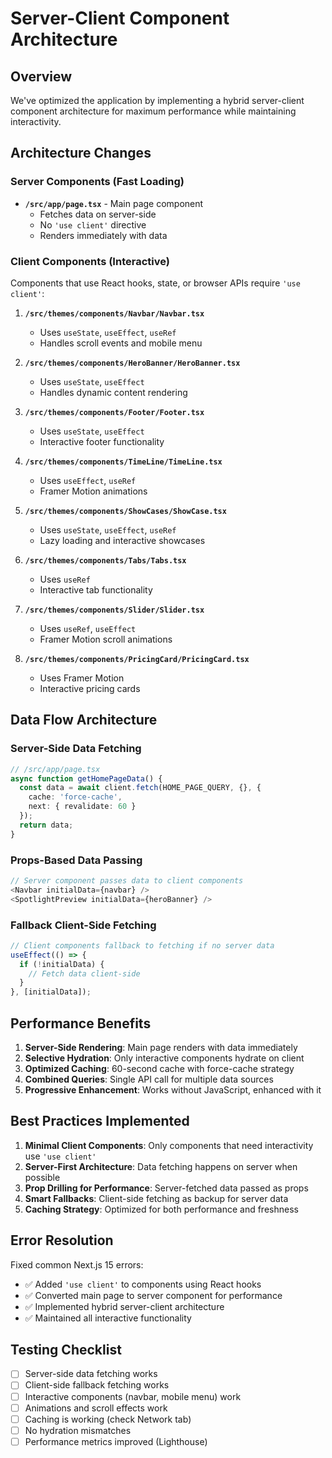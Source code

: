 # Server-Client Component Architecture

## Overview
We've optimized the application by implementing a hybrid server-client component architecture for maximum performance while maintaining interactivity.

## Architecture Changes

### Server Components (Fast Loading)
- **`/src/app/page.tsx`** - Main page component
  - Fetches data on server-side
  - No `'use client'` directive
  - Renders immediately with data

### Client Components (Interactive)
Components that use React hooks, state, or browser APIs require `'use client'`:

1. **`/src/themes/components/Navbar/Navbar.tsx`**
   - Uses `useState`, `useEffect`, `useRef`
   - Handles scroll events and mobile menu

2. **`/src/themes/components/HeroBanner/HeroBanner.tsx`**
   - Uses `useState`, `useEffect`
   - Handles dynamic content rendering

3. **`/src/themes/components/Footer/Footer.tsx`**
   - Uses `useState`, `useEffect`
   - Interactive footer functionality

4. **`/src/themes/components/TimeLine/TimeLine.tsx`**
   - Uses `useEffect`, `useRef`
   - Framer Motion animations

5. **`/src/themes/components/ShowCases/ShowCase.tsx`**
   - Uses `useState`, `useEffect`, `useRef`
   - Lazy loading and interactive showcases

6. **`/src/themes/components/Tabs/Tabs.tsx`**
   - Uses `useRef`
   - Interactive tab functionality

7. **`/src/themes/components/Slider/Slider.tsx`**
   - Uses `useRef`, `useEffect`
   - Framer Motion scroll animations

8. **`/src/themes/components/PricingCard/PricingCard.tsx`**
   - Uses Framer Motion
   - Interactive pricing cards

## Data Flow Architecture

### Server-Side Data Fetching
```typescript
// /src/app/page.tsx
async function getHomePageData() {
  const data = await client.fetch(HOME_PAGE_QUERY, {}, {
    cache: 'force-cache',
    next: { revalidate: 60 }
  });
  return data;
}
```

### Props-Based Data Passing
```typescript
// Server component passes data to client components
<Navbar initialData={navbar} />
<SpotlightPreview initialData={heroBanner} />
```

### Fallback Client-Side Fetching
```typescript
// Client components fallback to fetching if no server data
useEffect(() => {
  if (!initialData) {
    // Fetch data client-side
  }
}, [initialData]);
```

## Performance Benefits

1. **Server-Side Rendering**: Main page renders with data immediately
2. **Selective Hydration**: Only interactive components hydrate on client
3. **Optimized Caching**: 60-second cache with force-cache strategy
4. **Combined Queries**: Single API call for multiple data sources
5. **Progressive Enhancement**: Works without JavaScript, enhanced with it

## Best Practices Implemented

1. **Minimal Client Components**: Only components that need interactivity use `'use client'`
2. **Server-First Architecture**: Data fetching happens on server when possible
3. **Prop Drilling for Performance**: Server-fetched data passed as props
4. **Smart Fallbacks**: Client-side fetching as backup for server data
5. **Caching Strategy**: Optimized for both performance and freshness

## Error Resolution

Fixed common Next.js 15 errors:
- ✅ Added `'use client'` to components using React hooks
- ✅ Converted main page to server component for performance
- ✅ Implemented hybrid server-client architecture
- ✅ Maintained all interactive functionality

## Testing Checklist

- [ ] Server-side data fetching works
- [ ] Client-side fallback fetching works
- [ ] Interactive components (navbar, mobile menu) work
- [ ] Animations and scroll effects work
- [ ] Caching is working (check Network tab)
- [ ] No hydration mismatches
- [ ] Performance metrics improved (Lighthouse)
